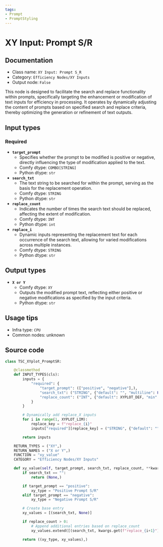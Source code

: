 ```yaml
---
tags:
- Prompt
- PromptStyling
---
```


# XY Input: Prompt S/R
## Documentation
- Class name: `XY Input: Prompt S_R`
- Category: `Efficiency Nodes/XY Inputs`
- Output node: `False`

This node is designed to facilitate the search and replace functionality within prompts, specifically targeting the enhancement or modification of text inputs for efficiency in processing. It operates by dynamically adjusting the content of prompts based on specified search and replace criteria, thereby optimizing the generation or refinement of text outputs.
## Input types
### Required
- **`target_prompt`**
    - Specifies whether the prompt to be modified is positive or negative, directly influencing the type of modification applied to the text.
    - Comfy dtype: `COMBO[STRING]`
    - Python dtype: `str`
- **`search_txt`**
    - The text string to be searched for within the prompt, serving as the basis for the replacement operation.
    - Comfy dtype: `STRING`
    - Python dtype: `str`
- **`replace_count`**
    - Indicates the number of times the search text should be replaced, affecting the extent of modification.
    - Comfy dtype: `INT`
    - Python dtype: `int`
- **`replace_i`**
    - Dynamic inputs representing the replacement text for each occurrence of the search text, allowing for varied modifications across multiple instances.
    - Comfy dtype: `STRING`
    - Python dtype: `str`
## Output types
- **`X or Y`**
    - Comfy dtype: `XY`
    - Outputs the modified prompt text, reflecting either positive or negative modifications as specified by the input criteria.
    - Python dtype: `str`
## Usage tips
- Infra type: `CPU`
- Common nodes: unknown


## Source code
```python
class TSC_XYplot_PromptSR:

    @classmethod
    def INPUT_TYPES(cls):
        inputs = {
            "required": {
                "target_prompt": (["positive", "negative"],),
                "search_txt": ("STRING", {"default": "", "multiline": False}),
                "replace_count": ("INT", {"default": XYPLOT_DEF, "min": 0, "max": XYPLOT_LIM-1}),
            }
        }

        # Dynamically add replace_X inputs
        for i in range(1, XYPLOT_LIM):
            replace_key = f"replace_{i}"
            inputs["required"][replace_key] = ("STRING", {"default": "", "multiline": False})

        return inputs

    RETURN_TYPES = ("XY",)
    RETURN_NAMES = ("X or Y",)
    FUNCTION = "xy_value"
    CATEGORY = "Efficiency Nodes/XY Inputs"

    def xy_value(self, target_prompt, search_txt, replace_count, **kwargs):
        if search_txt == "":
            return (None,)

        if target_prompt == "positive":
            xy_type = "Positive Prompt S/R"
        elif target_prompt == "negative":
            xy_type = "Negative Prompt S/R"

        # Create base entry
        xy_values = [(search_txt, None)]

        if replace_count > 0:
            # Append additional entries based on replace_count
            xy_values.extend([(search_txt, kwargs.get(f"replace_{i+1}")) for i in range(replace_count)])

        return ((xy_type, xy_values),)

```
